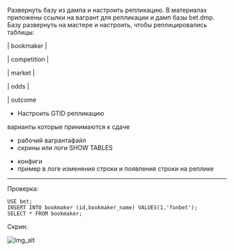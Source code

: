Развернуть базу из дампа и настроить репликацию.
В материалах приложены ссылки на вагрант для репликации и дамп базы bet.dmp. Базу развернуть на мастере и настроить, чтобы реплицировались таблицы:

| bookmaker |

| competition |

| market |

| odds |

| outcome

* Настроить GTID репликацию

варианты которые принимаются к сдаче

- рабочий вагрантафайл
- скрины или логи SHOW TABLES
* конфиги
* пример в логе изменения строки и появления строки на реплике

_____________________________________________________________________________________________________________________________

Проверка:

```
USE bet;
INSERT INTO bookmaker (id,bookmaker_name) VALUES(1,'fonbet');
SELECT * FROM bookmaker;
```

Скрин:

![Img_alt](https://github.com/.png)


